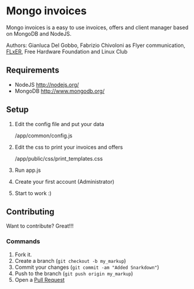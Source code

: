 Mongo invoices
=============

Mongo invoices is a easy to use invoices, offers and client manager based on MongoDB and NodeJS.

Authors: Gianluca Del Gobbo, Fabrizio Chivoloni as Flyer communication, [FLxER](https://flxer.net), Free Hardware Foundation and Linux Club

Requirements
------------

* NodeJS http://nodejs.org/
* MongoDB http://www.mongodb.org/


Setup
------------

1. Edit the config file and put your data

	/app/common/config.js

2. Edit the css to print your invoices and offers

	/app/public/css/print_templates.css

3. Run app.js
4. Create your first account (Administrator)
5. Start to work :)


Contributing
------------

Want to contribute? Great!!!


### Commands

1. Fork it.
2. Create a branch (`git checkout -b my_markup`)
3. Commit your changes (`git commit -am "Added Snarkdown"`)
4. Push to the branch (`git push origin my_markup`)
5. Open a [Pull Request][1]


[1]: https://github.com/gianlucadelgobbo/mongo-invoices